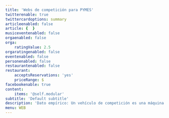 ```yaml
---
title: 'Webs de competición para PYMES'
twitterenable: true
twittercardoptions: summary
articleenabled: false
article: {  }
musiceventenabled: false
orgaenabled: false
orga:
    ratingValue: 2.5
orgaratingenabled: false
eventenabled: false
personenabled: false
restaurantenabled: false
restaurant:
    acceptsReservations: 'yes'
    priceRange: $
facebookenable: true
content:
    items: '@self.modular'
subtitle: 'Default subtitle'
description: 'Dato empírico: Un vehículo de competición es una máquina artesanal, fabricado exclusivamente para competir, para ir lo más rápido posible, ajustada milimétricamente para llegar el primero. El resto son vehículos utilitarios, fabricados en masa para el mayor público posible, para jóvenes y para adultos, para ir de vacaciones o para hacer una mudanza, para simplemente llegar usándose para todo.'
menu: WEB
---
```


